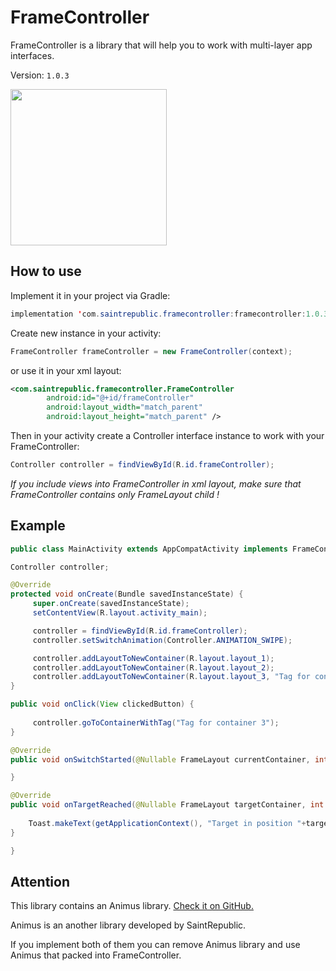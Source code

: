 # FrameController
FrameController is a library that will help you to work with multi-layer app interfaces.

Version: `1.0.3`

<img src="https://github.com/SaintRepublic/FrameController/blob/master/sample/framecontroller.gif" width="250">

## How to use
Implement it in your project via Gradle:
```java
implementation 'com.saintrepublic.framecontroller:framecontroller:1.0.3'
```

Create new instance in your activity:
```java
FrameController frameController = new FrameController(context);
```
or use it in your xml layout:
```xml
<com.saintrepublic.framecontroller.FrameController
        android:id="@+id/frameController"
        android:layout_width="match_parent"
        android:layout_height="match_parent" />
```

Then in your activity create a Controller interface instance to work with your FrameController:
```java
Controller controller = findViewById(R.id.frameController);
```

*If you include views into FrameController in xml layout, make sure that FrameController contains only FrameLayout child !*

## Example
```java
public class MainActivity extends AppCompatActivity implements FrameController.OnSwitchListener {

Controller controller;

@Override
protected void onCreate(Bundle savedInstanceState) {
     super.onCreate(savedInstanceState);
     setContentView(R.layout.activity_main);

     controller = findViewById(R.id.frameController);
     controller.setSwitchAnimation(Controller.ANIMATION_SWIPE);

     controller.addLayoutToNewContainer(R.layout.layout_1);
     controller.addLayoutToNewContainer(R.layout.layout_2);
     controller.addLayoutToNewContainer(R.layout.layout_3, "Tag for container 3");
}

public void onClick(View clickedButton) {
     
     controller.goToContainerWithTag("Tag for container 3");
}

@Override
public void onSwitchStarted(@Nullable FrameLayout currentContainer, int currentPosition) {

}

@Override
public void onTargetReached(@Nullable FrameLayout targetContainer, int targetPosition) {
    
    Toast.makeText(getApplicationContext(), "Target in position "+targetPosition+" reached", Toast.LENGTH_SHORT).show();
}

}
```
## Attention
This library contains an Animus library. [Check it on GitHub.](https://github.com/SaintRepublic/Animus)

Animus is an another library developed by SaintRepublic.

If you implement both of them you can remove Animus library and use Animus that packed into FrameController.
